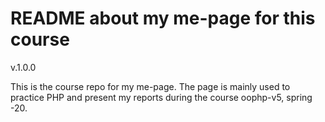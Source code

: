 README about my me-page for this course
==================================

v.1.0.0

This is the course repo for my me-page. The page is mainly used to practice PHP and present my reports during the course oophp-v5, spring -20.
